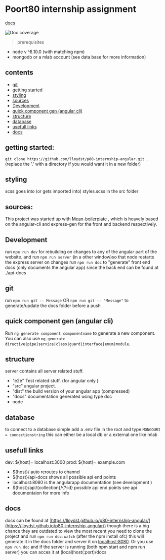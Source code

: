 # Poort80 internship assignment
[docs](https://lloydst.github.io/p80-internship-angular/)

![Doc coverage](https://lloydst.github.io/p80-internship-angular/images/coverage-badge.svg)
>prerequisites
  -  node v ^8.10.0 (with matching npm)
  -  mongodb or a mlab account (see data base for more information)
  
## contents
 - [git](#git)
 - [getting started](#getting-started-)
 - [styling](#styling)
 - [sources](#sources-)
 - [Development](#development)
 - [quick component gen (angular cli)](#quick-component-gen-angular-cli-)
 - [structure](#structure)
 - [database](#database)
 - [usefull links](#usefull-links)
 - [docs](#docs)

## getting started:
`git clone https://github.com/lloydst/p80-internship-angular.git .` (replace the '.' with a directory if you would want it in a new folder)

## styling
scss goes into (or gets imported into) styles.scss in the src folder

## sources:
This project was started up with [Mean-boilerplate](https://github.com/lloydst/mean-boilerplate) , which is heavely based on the angular-cli and express-gen for the front and backend respectively.

## Development

run `npm run dev` for rebuilding on changes to any of the angular part of the website.
and run `npm run server` (in a other window)so that node restarts the express server on changes
run `npm run doc` to "generate" front end docs (only documents the angular app) since the back end can be found at ./api-docs

## git
run ```npm run git -- Message``` OR ```npm run git -- "Message"``` to generate/update the docs folder before a push

## quick component gen (angular cli)

Run `ng generate component componentname` to generate a new component. You can also use `ng generate directive|pipe|service|class|guard|interface|enum|module`.

## structure
server contains all server related stuff.
 - "e2e"  Test related stuff. (for angular only )
 - "src" angular project.
 - "dist" the build version of your angular app (compressed)
 - "docs" documentation generated using type doc
 - node

## database
to connect to a database simple add a .env file in the root and type `MONGOURI = connectionstring` this can either be a local db or a external one like mlab

## usefull links
dev: ${host}= localhost:3000
prod: ${host}= example.com
 - ${host}/ auto reroutes to channel
 - ${host}/api-docs shows all possible api end points
 - localhost:8080 is the angularapp documentation (see development )
 - ${host}/api/{collection}/{?:id} possible api end points see api documentaion for more info

## docs
docs can be found at [https://lloydst.github.io/p80-internship-angular/](https://lloydst.github.io/p80-internship-angular/) though there is a big chance they are outdated to view the most recent you need to clone the project and run ```npm run doc:watch``` (after the npm install ofc) this will generate it in the docs folder and server it on [localhost:8080](http://localhost:8080).
Or you use ``` npm run doc ``` and if the server is running (both npm start and npm run server) you can acces it at (local)host(:port)/docs